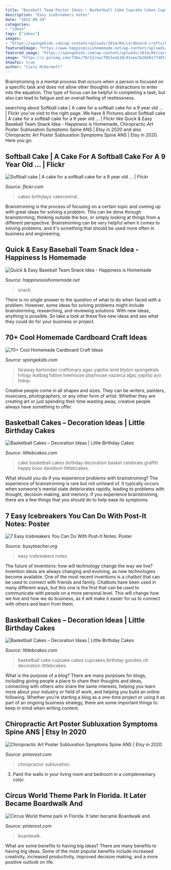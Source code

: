 ```yaml
---
title: "Baseball Team Poster Ideas ~ Basketball Cake Cupcake Cakes Cupcakes Birthday Goodies Oh Decoration Littlebcakes"
description: "Easy icebreakers notes"
date: "2022-09-29"
categories:
- "ideas"
tags: ["ideas"]
images:
- "https://spongekids.com/wp-content/uploads/2014/04/cardboard-crafts/8-cardboard-faraway-tree.jpg"
featuredImage: "https://www.happinessishomemade.net/wp-content/uploads/2016/05/Baseball-Team-Snack-Treat-Idea-with-Free-Printables-2.jpg"
featured_image: "https://spongekids.com/wp-content/uploads/2014/04/cardboard-crafts/8-cardboard-faraway-tree.jpg"
image: "https://i.pinimg.com/736x/70/52/ea/7052ea518c91eee3b2668177d8faa9ae.jpg"
ShowToc: true
author: "Cielo McDermott"
---
```



Brainstroming is a mental process that occurs when a person is focused on a specific task and does not allow other thoughts or distractions to enter into the equation. This type of focus can be helpful in completing a task, but also can lead to fatigue and an overall feeling of restlessness.

	

		
searching about Softball cake | A cake for a softball cake for a 9 year old … | Flickr you've visit to the right page. We have 8 Pictures about Softball cake | A cake for a softball cake for a 9 year old … | Flickr like Quick &amp; Easy Baseball Team Snack Idea - Happiness is Homemade, Chiropractic Art Poster Subluxation Symptoms Spine ANS | Etsy in 2020 and also Chiropractic Art Poster Subluxation Symptoms Spine ANS | Etsy in 2020. Here you go:
		
    
## Softball Cake | A Cake For A Softball Cake For A 9 Year Old … | Flickr

<img loading=lazy src="https://live.staticflickr.com/4052/4567164800_2ec48e958a_z.jpg" onerror="this.onerror=null;this.src='https://tse2.mm.bing.net/th?id=OIP.hdq87a1RgJDhy3mxqPgoKwHaJ3&amp;pid=15.1';" alt="Softball cake | A cake for a softball cake for a 9 year old … | Flickr">

_Source: flickr.com_

>cakes birthdays cakecentral. 

	

Brainstroming is the process of focusing on a certain topic and coming up with great ideas for solving a problem. This can be done through brainstorming, thinking outside the box, or simply looking at things from a different perspective. Brainstroming can be very helpful when it comes to solving problems, and it's something that should be used more often in business and engineering.

    
## Quick &amp; Easy Baseball Team Snack Idea - Happiness Is Homemade

<img loading=lazy src="https://www.happinessishomemade.net/wp-content/uploads/2016/05/Baseball-Team-Snack-Treat-Idea-with-Free-Printables-2.jpg" onerror="this.onerror=null;this.src='https://tse2.mm.bing.net/th?id=OIP.Seb5Jhkm8s2HsEDRITjvugHaLF&amp;pid=15.1';" alt="Quick &amp; Easy Baseball Team Snack Idea - Happiness is Homemade">

_Source: happinessishomemade.net_

>snack. 

	

There is no single answer to the question of what to do when faced with a problem. However, some ideas for solving problems might include brainstorming, researching, and reviewing solutions. With new ideas, anything is possible. So take a look at these five new ideas and see what they could do for your business or project.

    
## 70+ Cool Homemade Cardboard Craft Ideas

<img loading=lazy src="https://spongekids.com/wp-content/uploads/2014/04/cardboard-crafts/8-cardboard-faraway-tree.jpg" onerror="this.onerror=null;this.src='https://tse4.mm.bing.net/th?id=OIP.TVYu1wHsg8_a4nw5TLYsSAHaLV&amp;pid=15.1';" alt="70+ Cool Homemade Cardboard Craft Ideas">

_Source: spongekids.com_

>faraway kartondan craftionary agac yapilisi enid blyton spongekids trilogy ikatbag hative treehouse playhouse nazarca ağaç yapilişi ayo hidup. 

	

Creative people come in all shapes and sizes. They can be writers, painters, musicians, photographers, or any other form of artist. Whether they are creating art or just spending their time wasting away, creative people always have something to offer.

    
## Basketball Cakes – Decoration Ideas | Little Birthday Cakes

<img loading=lazy src="http://www.littlebcakes.com/wp-content/uploads/2014/01/Basketball-Cake-Pictures-1024x682.jpg" onerror="this.onerror=null;this.src='https://tse4.mm.bing.net/th?id=OIP.NTk4vHkzcIdiQr_t2tBtPAHaE7&amp;pid=15.1';" alt="Basketball Cakes – Decoration Ideas | Little Birthday Cakes">

_Source: littlebcakes.com_

>cake basketball cakes birthday decoration basket celebrate graffiti happy boss davidson littlebcakes. 

	

What should you do if you experience problems with brainstroming?
The experience of brainstroming is rare but not unheard of. It typically occurs when someone's mental state deteriorates rapidly, leading to problems with thought, decision-making, and memory. If you experience brainstroming, there are a few things that you should do to help ease its symptoms.

    
## 7 Easy Icebreakers You Can Do With Post-It Notes: Poster

<img loading=lazy src="http://busyteacher.org/uploads/posts/2012-08/1344737148_post-its-poster1-web.jpg" onerror="this.onerror=null;this.src='https://tse3.mm.bing.net/th?id=OIP.yGUtqdpiprjzNyCt_VTFZQHaKe&amp;pid=15.1';" alt="7 Easy Icebreakers You Can Do With Post-It Notes: Poster">

_Source: busyteacher.org_

>easy icebreakers notes. 

	

The future of inventions: how will technology change the way we live?
Invention ideas are always changing and evolving, as new technologies become available. One of the most recent inventions is a chatbot that can be used to connect with friends and family. Chatbots have been used in many different ways, but this one is the first that can be used to communicate with people on a more personal level. This will change how we live and how we do business, as it will make it easier for us to connect with others and learn from them.

    
## Basketball Cakes – Decoration Ideas | Little Birthday Cakes

<img loading=lazy src="http://www.littlebcakes.com/wp-content/uploads/2014/01/Basketball-Cupcake-Cake.jpg" onerror="this.onerror=null;this.src='https://tse4.mm.bing.net/th?id=OIP.jBg7Su2OtLfE5aUZGIUaugHaFj&amp;pid=15.1';" alt="Basketball Cakes – Decoration Ideas | Little Birthday Cakes">

_Source: littlebcakes.com_

>basketball cake cupcake cakes cupcakes birthday goodies oh decoration littlebcakes. 

	

What is the purpose of a blog?
There are many purposes for blogs, including giving people a place to share their thoughts and ideas, connecting with others who share the same interests, helping you learn more about your industry or field of work, and helping you build an online following. Whether you're starting a blog as a one-time project or using it as part of an ongoing business strategy, there are some important things to keep in mind when writing content.

    
## Chiropractic Art Poster Subluxation Symptoms Spine ANS | Etsy In 2020

<img loading=lazy src="https://i.pinimg.com/736x/70/52/ea/7052ea518c91eee3b2668177d8faa9ae.jpg" onerror="this.onerror=null;this.src='https://tse4.mm.bing.net/th?id=OIP.ph6Fkwk59Ms9ANtsBuxmbgHaFy&amp;pid=15.1';" alt="Chiropractic Art Poster Subluxation Symptoms Spine ANS | Etsy in 2020">

_Source: pinterest.com_

>chiropractor subluxation. 

	

3. Paint the walls in your living room and bedroom in a complementary color. 

    
## Circus World Theme Park In Florida. It Later Became Boardwalk And

<img loading=lazy src="https://i.pinimg.com/736x/91/22/2d/91222dedc9f2ea0bfc7d47e86c39d3d5.jpg" onerror="this.onerror=null;this.src='https://tse2.mm.bing.net/th?id=OIP.ZcvyyWKVAoebSW1bxPWxRAHaE5&amp;pid=15.1';" alt="Circus World theme park in Florida. It later became Boardwalk and">

_Source: pinterest.com_

>boardwalk. 

	

What are some benefits to having big ideas?
There are many benefits to having big ideas. Some of the most popular benefits include increased creativity, increased productivity, improved decision making, and a more positive outlook on life.


